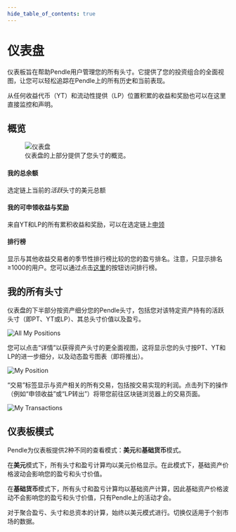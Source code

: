 ```yaml
---
hide_table_of_contents: true
---
```

# 仪表盘

仪表板旨在帮助Pendle用户管理您的所有头寸。它提供了您的投资组合的全面视图，让您可以轻松追踪在Pendle上的所有历史和当前表现。

从任何收益代币（YT）和流动性提供（LP）位置积累的收益和奖励也可以在这里直接监控和声明。

## 概览

<figure>
  <img src="/img/AppGuide/dashboard.png" alt="仪表盘" />
  <figcaption>仪表盘的上部分提供了您头寸的概览。</figcaption>
</figure>

#### 我的总余额

选定链上当前的*活跃*头寸的美元总额

#### 我的可申领收益与奖励

来自YT和LP的所有累积收益和奖励，可以在选定链上[申领](https://docs.pendle.finance/AppGuide/Trade/Guides/Claim)

#### 排行榜

显示与其他收益交易者的季节性排行榜比较的您的盈亏排名。注意，只显示排名≥1000的用户。您可以通过点击[这里](https://app.pendle.finance/trade/dashboard/leaderboard/valuation)的按钮访问排行榜。

## 我的所有头寸

仪表盘的下半部分按资产细分您的Pendle头寸，包括您对该特定资产持有的活跃头寸（即PT、YT或LP）、其总头寸价值以及盈亏。

![All My Positions](/img/AppGuide/all_my_positions.png "All My Positions")

您可以点击“详情”以获得资产头寸的更全面视图，这将显示您的头寸按PT、YT和LP的进一步细分，以及动态盈亏图表（即将推出）。

![My Position](/img/AppGuide/my_position.png "My Position")

“交易”标签显示与资产相关的所有交易，包括按交易实现的利润。点击列下的操作（例如“申领收益”或“LP转出”）将带您前往区块链浏览器上的交易页面。

![My Transactions](/img/AppGuide/my_transactions.png "My Transactions")

## 仪表板模式

Pendle为仪表板提供2种不同的查看模式：**美元**和**基础货币**模式。

在**美元**模式下，所有头寸和盈亏计算均以美元价格显示。在此模式下，基础资产价格波动会影响您的盈亏和头寸价值。

在**基础货币**模式下，所有头寸和盈亏计算均以基础资产计算，因此基础资产价格波动不会影响您的盈亏和头寸价值，只有Pendle上的活动才会。

对于聚合盈亏、头寸和总资本的计算，始终以美元模式进行。切换仅适用于个别市场的数据。
